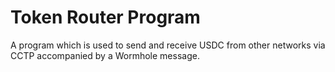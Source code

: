 # Token Router Program

A program which is used to send and receive USDC from other networks via CCTP accompanied by a
Wormhole message.
